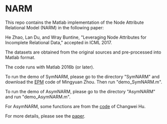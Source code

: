 # NARM

This repo contains the Matlab implementation of the Node Attribute Relational Model (NARM) in the following paper:

He Zhao, Lan Du, and Wray Buntine, "Leveraging Node Attributes for Incomplete Relational Data," accepted in ICML 2017. 

The datasets are obtained from the original sources and pre-processed into Matlab format.

The code runs with Matlab 2016b (or later).

To run the demo of SymNARM, please go to the directory "SymNARM" and download the [EPM](https://github.com/mingyuanzhou/EPM) code of Mingyuan Zhou. Then run "demo_SymNARM.m".

To run the demo of AsymNARM, please go to the directory "AsymNARM" and run "demo_AsymNARM.m".

For AsymNARM, some functions are from the [code](http://people.duke.edu/~ch237/Softwares/hiercode.zip) of Changwei Hu.

For more details, please see the [paper](https://arxiv.org/abs/1706.04289).


